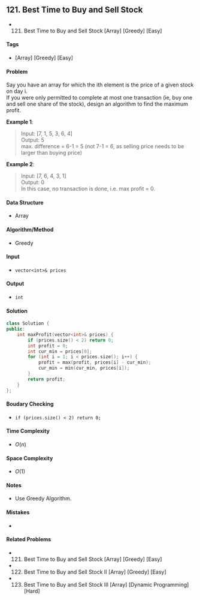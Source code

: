 ## 121. Best Time to Buy and Sell Stock
- 121. Best Time to Buy and Sell Stock [Array] [Greedy] [Easy]

#### Tags
- [Array] [Greedy] [Easy]

#### Problem
Say you have an array for which the ith element is the price of a given stock on day i.  
If you were only permitted to complete at most one transaction (ie, buy one and sell one share of the stock), design an algorithm to find the maximum profit.

**Example 1**:
> Input: [7, 1, 5, 3, 6, 4]  
> Output: 5  
> max. difference = 6-1 = 5 (not 7-1 = 6, as selling price needs to be larger than buying price)

**Example 2**:
> Input: [7, 6, 4, 3, 1]  
> Output: 0  
> In this case, no transaction is done, i.e. max profit = 0.

#### Data Structure
- Array

#### Algorithm/Method
- Greedy

#### Input
- `vector<int>& prices`

#### Output
- `int`

#### Solution
``` C++
class Solution {
public:
    int maxProfit(vector<int>& prices) {
        if (prices.size() < 2) return 0;
        int profit = 0;
        int cur_min = prices[0];
        for (int i = 1; i < prices.size(); i++) {
            profit = max(profit, prices[i] - cur_min);
            cur_min = min(cur_min, prices[i]);
        }
        return profit;
    }
};
```

#### Boudary Checking
- `if (prices.size() < 2) return 0;`

#### Time Complexity
- $O(n)$

#### Space Complexity
- $O(1)$

#### Notes
- Use Greedy Algorithm.

#### Mistakes
- 

#### Related Problems
- 121. Best Time to Buy and Sell Stock [Array] [Greedy] [Easy]
- 122. Best Time to Buy and Sell Stock II [Array] [Greedy] [Easy]
- 123. Best Time to Buy and Sell Stock III [Array] [Dynamic Programming] [Hard]
